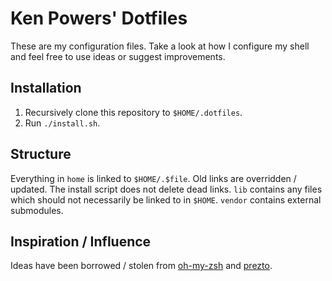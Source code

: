 # Ken Powers' Dotfiles

These are my configuration files. Take a look at how I configure my shell and
feel free to use ideas or suggest improvements.

## Installation

1. Recursively clone this repository to `$HOME/.dotfiles`.
1. Run `./install.sh`.

## Structure

Everything in `home` is linked to `$HOME/.$file`. Old links are overridden /
updated. The install script does not delete dead links. `lib` contains any
files which should not necessarily be linked to in `$HOME`. `vendor` contains
external submodules.

## Inspiration / Influence

Ideas have been borrowed / stolen from [oh-my-zsh][omz] and [prezto][p].

[omz]: https://github.com/robbyrussell/oh-my-zsh "oh-my-zsh"
[p]: https://github.com/sorin-ionescu/prezto "prezto"
